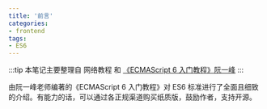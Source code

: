 ```yaml
---
title: '前言'
categories:
- frontend
tags:
- ES6
---
```


:::tip
本笔记主要整理自 网络教程 和
[《ECMAScript 6 入门教程》阮一峰](https://es6.ruanyifeng.com/)
:::

由阮一峰老师编著的《ECMAScript 6 入门教程》对 ES6 标准进行了全面且细致的介绍。有能力的话，可以通过各正规渠道购买纸质版，鼓励作者，支持开源。